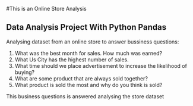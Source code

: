 #This is an Online Store Analysis
   ## Data Analysis Project With Python Pandas
 
Analysing dataset from an online store to answer bussiness questions:
1. What was the best month for sales. How much was earned?
2. What Us City has the highest number of sales.
3. What time should we place advertisement to increase the  likelihood of buying?
4. What are some product that are always sold together?
5. What product is sold the most and why do you think is sold?

This business questions is answered analysing the store dataset 

